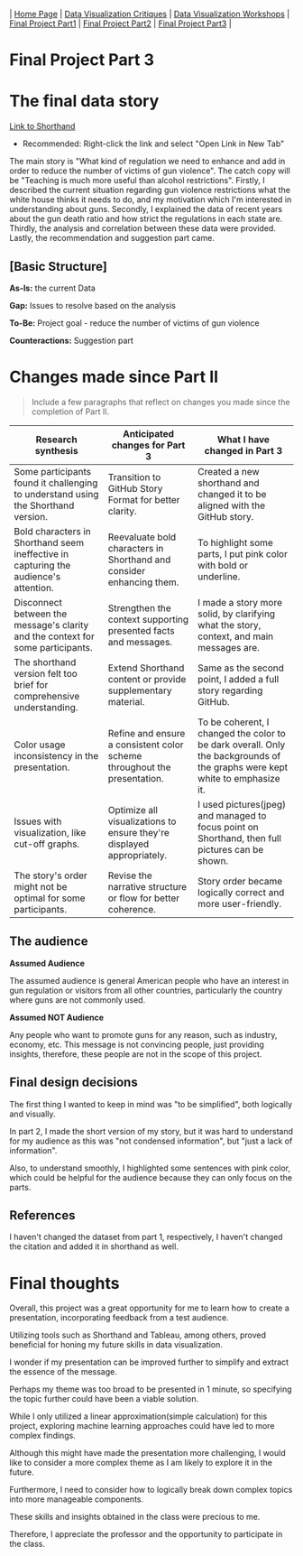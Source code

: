 | [Home Page](https://github.com/yasu24/Telling-Story-with-Data) | [Data Visualization Critiques](data-visualization-critiques.md) | [Data Visualization Workshops](data-visualization-workshops.md) | [Final Project Part1](final-project-part1.md) | [Final Project Part2](final-project-part2.md) | [Final Project Part3](final-project-part3.md) |

# Final Project Part 3

# The final data story

[Link to Shorthand](https://preview.shorthand.com/xzEWY7pV5FWxJA4Q)
* Recommended: Right-click the link and select "Open Link in New Tab"


The main story is "What kind of regulation we need to enhance and add in order to reduce the number of victims of gun violence".
The catch copy will be "Teaching is much more useful than alcohol restrictions".
Firstly, I described the current situation regarding gun violence restrictions what the white house thinks it needs to do, and my motivation which I'm interested in understanding about guns.
Secondly, I explained the data of recent years about the gun death ratio and how strict the regulations in each state are.
Thirdly, the analysis and correlation between these data were provided.
Lastly, the recommendation and suggestion part came. 

## [Basic Structure]

**As-Is:** the current Data

**Gap:** Issues to resolve based on the analysis

**To-Be:** Project goal - reduce the number of victims of gun violence

**Counteractions:** Suggestion part


# Changes made since Part II
> Include a few paragraphs that reflect on changes you made since the completion of Part II. 

| Research synthesis                       | Anticipated changes for Part 3         | **What I have changed in Part 3**           |
|------------------------------------------|----------------------------------------|-----------------------------------------|
| Some participants found it challenging to understand using the Shorthand version. | Transition to GitHub Story Format for better clarity. | Created a new shorthand and changed it to be aligned with the GitHub story. |
| Bold characters in Shorthand seem ineffective in capturing the audience's attention. | Reevaluate bold characters in Shorthand and consider enhancing them. | To highlight some parts, I put pink color with bold or underline. |
| Disconnect between the message's clarity and the context for some participants. | Strengthen the context supporting presented facts and messages. | I made a story more solid, by clarifying what the story, context, and main messages are. |
| The shorthand version felt too brief for comprehensive understanding. | Extend Shorthand content or provide supplementary material. | Same as the second point, I added a full story regarding GitHub. |
| Color usage inconsistency in the presentation. | Refine and ensure a consistent color scheme throughout the presentation. | To be coherent, I changed the color to be dark overall. Only the backgrounds of the graphs were kept white to emphasize it. | 
| Issues with visualization, like cut-off graphs. | Optimize all visualizations to ensure they're displayed appropriately. | I used pictures(jpeg) and managed to focus point on Shorthand, then full pictures can be shown. |
| The story's order might not be optimal for some participants. | Revise the narrative structure or flow for better coherence. | Story order became logically correct and more user-friendly. |


## The audience

**Assumed Audience**

The assumed audience is general American people who have an interest in gun regulation or visitors from all other countries, particularly the country where guns are not commonly used. 

**Assumed NOT Audience**

Any people who want to promote guns for any reason, such as industry, economy, etc. This message is not convincing people, just providing insights, therefore, these people are not in the scope of this project.

## Final design decisions

The first thing I wanted to keep in mind was "to be simplified", both logically and visually. 

In part 2, I made the short version of my story, but it was hard to understand for my audience as this was "not condensed information", but "just a lack of information". 

Also, to understand smoothly, I highlighted some sentences with pink color, which could be helpful for the audience because they can only focus on the parts.

## References

I haven't changed the dataset from part 1, respectively, I haven't changed the citation and added it in shorthand as well.

# Final thoughts

Overall, this project was a great opportunity for me to learn how to create a presentation, incorporating feedback from a test audience.

Utilizing tools such as Shorthand and Tableau, among others, proved beneficial for honing my future skills in data visualization.

I wonder if my presentation can be improved further to simplify and extract the essence of the message.

Perhaps my theme was too broad to be presented in 1 minute, so specifying the topic further could have been a viable solution.

While I only utilized a linear approximation(simple calculation) for this project, exploring machine learning approaches could have led to more complex findings. 

Although this might have made the presentation more challenging, I would like to consider a more complex theme as I am likely to explore it in the future.

Furthermore, I need to consider how to logically break down complex topics into more manageable components.

These skills and insights obtained in the class were precious to me. 

Therefore, I appreciate the professor and the opportunity to participate in the class.
